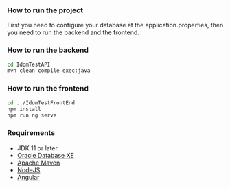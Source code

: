 ### How to run the project
First you need to configure your database at the application.properties, then you need to run the backend and the frontend.

### How to run the backend
```bash
cd IdomTestAPI
mvn clean compile exec:java
```

### How to run the frontend
```bash
cd ../IdomTestFrontEnd
npm install
npm run ng serve
```

### Requirements

- JDK 11 or later
- [Oracle Database XE](https://www.oracle.com/database/technologies/appdev/xe.html)
- [Apache Maven](https://maven.apache.org/)
- [NodeJS](https://nodejs.org/en/)
- [Angular](https://angular.io/guide/setup-local)
